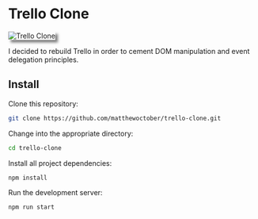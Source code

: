 # Trello Clone

<img src="https://www.matthewoctober.com/static/fbb07d80ebc53dd1a67e45fdb91548db/7b279/trello.png" alt="Trello Clone" style="box-shadow: 5px 5px 5px rgba(0, 0, 0, 0.5)" />

I decided to rebuild Trello in order to cement DOM manipulation and event delegation principles.

## Install

Clone this repository:

```bash
git clone https://github.com/matthewoctober/trello-clone.git
```

Change into the appropriate directory:

```bash
cd trello-clone
```

Install all project dependencies:

```bash
npm install
```

Run the development server:

```bash
npm run start
```
